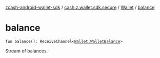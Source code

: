 [zcash-android-wallet-sdk](../../index.md) / [cash.z.wallet.sdk.secure](../index.md) / [Wallet](index.md) / [balance](./balance.md)

# balance

`fun balance(): ReceiveChannel<`[`Wallet.WalletBalance`](-wallet-balance/index.md)`>`

Stream of balances.


